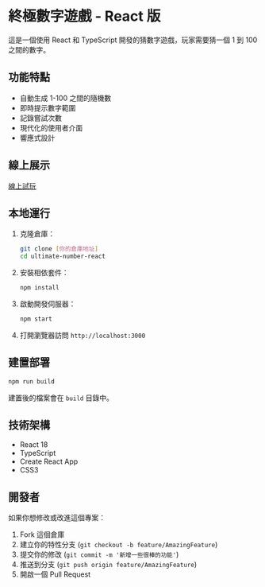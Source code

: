 # 終極數字遊戲 - React 版

這是一個使用 React 和 TypeScript 開發的猜數字遊戲，玩家需要猜一個 1 到 100 之間的數字。

## 功能特點

- 自動生成 1-100 之間的隨機數
- 即時提示數字範圍
- 記錄嘗試次數
- 現代化的使用者介面
- 響應式設計

## 線上展示

[線上試玩](https://yuyu0219.github.io/ultimate-number-game)

## 本地運行

1. 克隆倉庫：
   ```bash
   git clone [你的倉庫地址]
   cd ultimate-number-react
   ```

2. 安裝相依套件：
   ```bash
   npm install
   ```

3. 啟動開發伺服器：
   ```bash
   npm start
   ```

4. 打開瀏覽器訪問 `http://localhost:3000`

## 建置部署

```bash
npm run build
```

建置後的檔案會在 `build` 目錄中。

## 技術架構

- React 18
- TypeScript
- Create React App
- CSS3

## 開發者

如果你想修改或改進這個專案：

1. Fork 這個倉庫
2. 建立你的特性分支 (`git checkout -b feature/AmazingFeature`)
3. 提交你的修改 (`git commit -m '新增一些很棒的功能'`)
4. 推送到分支 (`git push origin feature/AmazingFeature`)
5. 開啟一個 Pull Request
